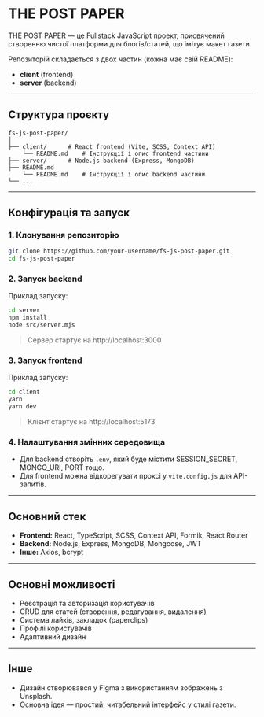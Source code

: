 # THE POST PAPER

THE POST PAPER — це Fullstack JavaScript проект, присвячений створенню чистої платформи для блогів/статей, що імітує макет газети.

Репозиторій складається з двох частин (кожна має свій README):

- **client** (frontend)
- **server** (backend)

---

## Структура проєкту

```
fs-js-post-paper/
│
├── client/      # React frontend (Vite, SCSS, Context API)
    └── README.md    # Інструкції і опис frontend частини
├── server/      # Node.js backend (Express, MongoDB)
├── README.md
    └── README.md    # Інструкції і опис backend частини
└── ...
```

---

## Конфігурація та запуск

### 1. Клонування репозиторію

```bash
git clone https://github.com/your-username/fs-js-post-paper.git
cd fs-js-post-paper
```

### 2. Запуск backend

Приклад запуску:

```bash
cd server
npm install
node src/server.mjs
```

> Сервер стартує на http://localhost:3000

### 3. Запуск frontend

Приклад запуску:

```bash
cd client
yarn
yarn dev
```

> Клієнт стартує на http://localhost:5173

### 4. Налаштування змінних середовища

- Для backend створіть `.env`, який буде містити SESSION_SECRET, MONGO_URI, PORT тощо.
- Для frontend можна відкорегувати проксі у `vite.config.js` для API-запитів.

---

## Основний стек

- **Frontend:** React, TypeScript, SCSS, Context API, Formik, React Router
- **Backend:** Node.js, Express, MongoDB, Mongoose, JWT
- **Інше:** Axios, bcrypt

---

## Основні можливості

- Реєстрація та авторизація користувачів
- CRUD для статей (створення, редагування, видалення)
- Система лайків, закладок (paperclips)
- Профілі користувачів
- Адаптивний дизайн

---

## Інше

- Дизайн створювався у Figma з використанням зображень з Unsplash.
- Основна ідея — простий, читабельний інтерфейс у стилі газети.
